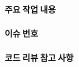 # 주요 작업 내용
<!-- 추가/수정된 내용을 적어주세요 -->

# 이슈 번호
<!-- 해당 PR과 관련되 이슈번호를 언급해주세요 -->

# 코드 리뷰 참고 사항
<!-- 코드 리뷰 시 중점적으로 봐야하는 내용을 적어주세요 -->
